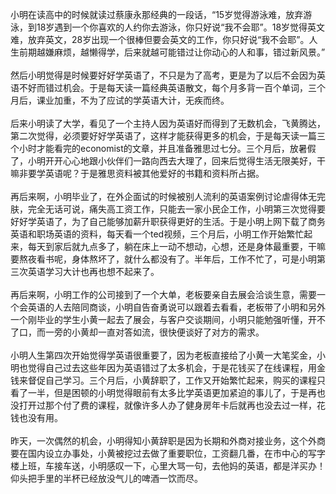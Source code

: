 小明在读高中的时候就读过蔡康永那经典的一段话，“15岁觉得游泳难，放弃游泳，到18岁遇到一个你喜欢的人约你去游泳，你只好说“我不会耶”。18岁觉得英文难，放弃英文，28岁出现一个很棒但要会英文的工作，你只好说“我不会耶”。人生前期越嫌麻烦，越懒得学，后来就越可能错过让你动心的人和事，错过新风景。”<br/><br/>然后小明觉得是时候要好好学英语了，不只是为了高考，更是为了以后不会因为英语不好而错过机会。于是每天读一篇经典英语散文，每个月多背一百个单词，三个月后，课业加重，不为了应试的学英语大计，无疾而终。<br/><br/>后来小明读了大学，看见了一个主持人因为英语好而得到了无数机会，飞黄腾达，第二次觉得，必须要好好学英语了，这样才能获得更多的机会，于是每天读一篇三个小时才能看完的economist的文章，并且准备雅思过七分。三个月后，放暑假了，小明开开心心地跟小伙伴们一路向西去大理了，回来后觉得生活无限美好，干嘛非要学英语呢？于是雅思资料被其他爱好的书籍和资料所占据。<br/><br/>再后来啊，小明毕业了，在外企面试的时候被别人流利的英语案例讨论虐得体无完肤，完全无话可说，痛失高工资工作，只能去一家小民企工作，小明第三次觉得要好好学英语了，为了自己能够加薪升职获得更好的生活。于是小明上网下载了商务英语和职场英语的资料，每天看一个ted视频，三个月后，小明工作开始繁忙起来，每天到家后就九点多了，躺在床上一动不想动，心想，还是身体最重要，干嘛要熬夜看书呢，身体熬坏了，就什么都没有了。半年后，工作不忙了，可是小明第三次英语学习大计也再也想不起来了。<br/><br/>再后来啊，小明工作的公司接到了一个大单，老板要亲自去展会洽谈生意，需要一个会英语的人去陪同商谈，小明自告奋勇说可以跟着去看看，老板带了小明和另外一个刚毕业的学生小黄一起去了展会，与客户交谈期间，小明只能勉强听懂，开不了口，而一旁的小黄却一直对答如流，很快便谈好了对方的需求。<br/><br/>小明人生第四次开始觉得学英语很重要了，因为老板直接给了小黄一大笔奖金，小明也觉得自己过去这些年因为英语错过了太多机会，于是花钱买了在线课程，用金钱来督促自己学习。三个月后，小黄辞职了，工作又开始繁忙起来，购买的课程只看了一半，但是困顿的小明觉得眼前有太多比学英语更加紧迫的事儿了，于是再也没打开过那个付了费的课程，就像许多人办了健身房年卡后就再也没去过一样，花钱也没有用。<br/><br/>昨天，一次偶然的机会，小明得知小黄辞职是因为长期和外商对接业务，这个外商要在国内设立办事处，小黄被挖过去做了重要职位，工资翻几番，在市中心的写字楼上班，车接车送，小明感叹一下，心里大骂一句，去他妈的英语，都是洋买办！仰头把手里的半杯已经放没气儿的啤酒一饮而尽。
